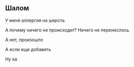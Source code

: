 ## Шалом

У меня аллергия на шерсть 

А почему ничего не происходит? Ничего не перенеслось 

А нет, произошло

А если еще добавить

Ну ка
